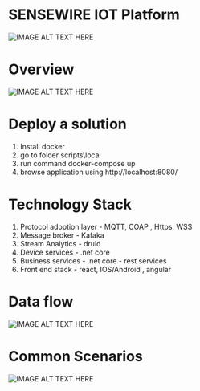 

SENSEWIRE IOT Platform
========

<img src="https://github.com/iCuboidSenseWire/SenseWire/blob/master/docs/Slide1.JPG " 
alt="IMAGE ALT TEXT HERE"/>


Overview
========
<img src="https://github.com/iCuboidSenseWire/SenseWire/blob/master/docs/Slide2.JPG" 
alt="IMAGE ALT TEXT HERE"/>

Deploy a solution
========
1. Install docker
2. go to folder scripts\local
3. run command docker-compose up
4. browse application using http://localhost:8080/

Technology Stack
========
1. Protocol adoption layer - MQTT, COAP , Https, WSS 
2. Message broker - Kafaka
3. Stream Analytics - druid
4. Device services - .net core
5. Business services - .net core - rest services
6. Front end stack - react, IOS/Android , angular 
  

Data flow
========
<img src="https://github.com/iCuboidSenseWire/SenseWire/blob/master/docs/Slide3.JPG" 
alt="IMAGE ALT TEXT HERE"/>


Common Scenarios
================
<img src="https://github.com/iCuboidSenseWire/SenseWire/blob/master/docs/Slide5.JPG" 
alt="IMAGE ALT TEXT HERE"/>
